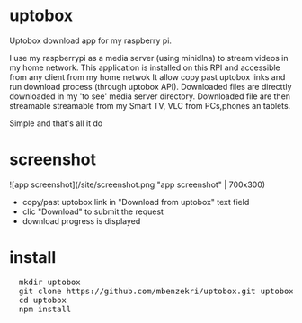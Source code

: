 # uptobox
Uptobox download app for my raspberry pi.

I use my raspberrypi as a media server (using minidlna) to stream videos in my home network.
This application is installed on this RPI and accessible from any client from my home netwok
It allow copy past uptobox links and run download process (through uptobox API).
Downloaded files are directtly downloaded in my 'to see' media server directory.
Downloaded file are then streamable streamable from my Smart TV, VLC from PCs,phones an tablets.

Simple and that's all it do

# screenshot
![app screenshot](/site/screenshot.png "app screenshot" | 700x300)
- copy/past uptobox link in "Download from uptobox" text field 
- clic "Download" to submit the request
- download progress is displayed

# install

<pre>
  mkdir uptobox
  git clone https://github.com/mbenzekri/uptobox.git uptobox
  cd uptobox
  npm install
</pre>
